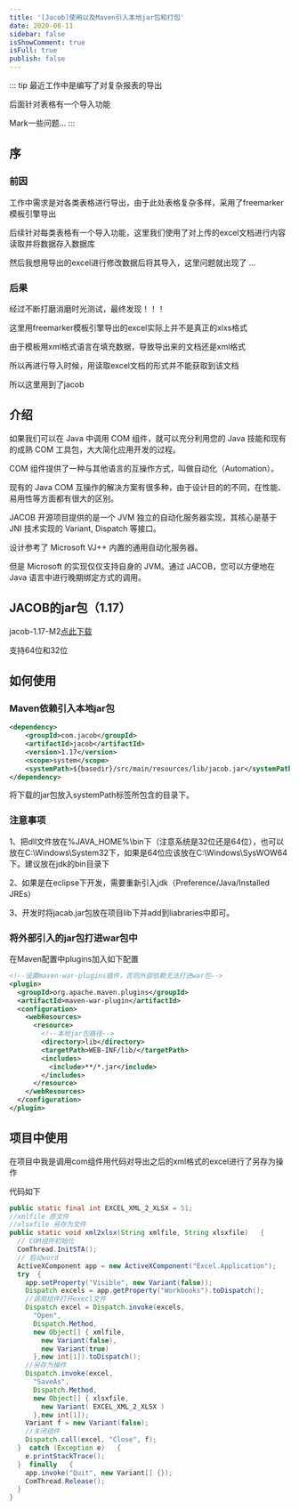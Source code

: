 ```yaml
---
title: '[Jacob]使用以及Maven引入本地jar包和打包'
date: 2020-08-11
sidebar: false
isShowComment: true
isFull: true
publish: false
---
```


::: tip
最近工作中是编写了对复杂报表的导出

后面针对表格有一个导入功能

Mark一些问题...
:::

<!-- more -->

## 序

### 前因

工作中需求是对各类表格进行导出，由于此处表格复杂多样，采用了freemarker模板引擎导出

后续针对每类表格有一个导入功能，这里我们使用了对上传的excel文档进行内容读取并将数据存入数据库

然后我想用导出的excel进行修改数据后将其导入，这里问题就出现了 ...

### 后果

经过不断打磨消磨时光测试，最终发现！！！

这里用freemarker模板引擎导出的excel实际上并不是真正的xlxs格式

由于模板用xml格式语言在填充数据，导致导出来的文档还是xml格式

所以再进行导入时候，用读取excel文档的形式并不能获取到该文档

所以这里用到了jacob

## 介绍

如果我们可以在 Java 中调用 COM 组件，就可以充分利用您的 Java 技能和现有的成熟 COM 工具包，大大简化应用开发的过程。

COM 组件提供了一种与其他语言的互操作方式，叫做自动化（Automation）。

现有的 Java COM 互操作的解决方案有很多种，由于设计目的的不同，在性能、易用性等方面都有很大的区别。

JACOB 开源项目提供的是一个 JVM 独立的自动化服务器实现，其核心是基于 JNI 技术实现的 Variant, Dispatch 等接口。

设计参考了 Microsoft VJ++ 内置的通用自动化服务器。

但是 Microsoft 的实现仅仅支持自身的 JVM。通过 JACOB，您可以方便地在 Java 语言中进行晚期绑定方式的调用。


## JACOB的jar包（1.17）

jacob-1.17-M2[点此下载](https://wws.lanzous.com/id6A1g0jeuj)

支持64位和32位

## 如何使用

### Maven依赖引入本地jar包

```xml
<dependency>
	<groupId>com.jacob</groupId>
	<artifactId>jacob</artifactId>
	<version>1.17</version>
	<scope>system</scope>
	<systemPath>${basedir}/src/main/resources/lib/jacob.jar</systemPath>
</dependency>
```
将下载的jar包放入systemPath标签所包含的目录下。

### 注意事项

1、把dll文件放在%JAVA_HOME%\bin下（注意系统是32位还是64位），也可以放在C:\Windows\System32下，如果是64位应该放在C:\Windows\SysWOW64 下。建议放在jdk的bin目录下

2、如果是在eclipse下开发，需要重新引入jdk（Preference/Java/Installed JREs）

3、开发时将jacab.jar包放在项目lib下并add到liabraries中即可。

### 将外部引入的jar包打进war包中

在Maven配置中plugins加入如下配置

```xml
<!--设置maven-war-plugins插件，否则外部依赖无法打进war包-->
<plugin>
  <groupId>org.apache.maven.plugins</groupId>
  <artifactId>maven-war-plugin</artifactId>
  <configuration>
    <webResources>
      <resource>
        <!--本地jar包路径-->
        <directory>lib</directory> 
        <targetPath>WEB-INF/lib/</targetPath>
        <includes>
          <include>**/*.jar</include>
        </includes>
      </resource>
    </webResources>
  </configuration>
</plugin>
```
## 项目中使用

在项目中我是调用com组件用代码对导出之后的xml格式的excel进行了另存为操作

代码如下

```java
public static final int EXCEL_XML_2_XLSX = 51;
//xmlfile 原文件
//xlsxfile 另存为文件
public static void xml2xlsx(String xmlfile, String xlsxfile)   {
  // COM组件初始化
  ComThread.InitSTA();
  // 启动word
  ActiveXComponent app = new ActiveXComponent("Excel.Application");
  try  {
    app.setProperty("Visible", new Variant(false));
    Dispatch excels = app.getProperty("Workbooks").toDispatch();
    //调用组件打开execl文件
    Dispatch excel = Dispatch.invoke(excels,
      "Open",
      Dispatch.Method,
      new Object[] { xmlfile,
        new Variant(false),
        new Variant(true)
      },new int[1]).toDispatch();
    //另存为操作
    Dispatch.invoke(excel,
      "SaveAs",
      Dispatch.Method,
      new Object[] { xlsxfile,
        new Variant( EXCEL_XML_2_XLSX )
      },new int[1]);
    Variant f = new Variant(false);
    //关闭组件
    Dispatch.call(excel, "Close", f);
  }  catch (Exception e)   {
    e.printStackTrace();
  }  finally   {
    app.invoke("Quit", new Variant[] {});
    ComThread.Release();
  }
}
```